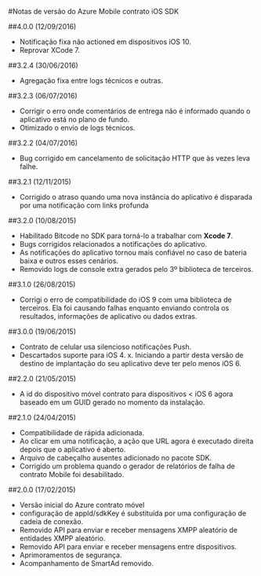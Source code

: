 <properties
    pageTitle="Azure Mobile contrato iOS notas de versão do SDK | Microsoft Azure"
    description="Últimas atualizações e procedimentos para iOS SDK para contrato de celular do Azure"
    services="mobile-engagement"
    documentationCenter="mobile"
    authors="piyushjo"
    manager="erikre"
    editor="" />

<tags
    ms.service="mobile-engagement"
    ms.workload="mobile"
    ms.tgt_pltfrm="mobile-ios"
    ms.devlang="objective-c"
    ms.topic="article"
    ms.date="09/12/2016"
    ms.author="piyushjo" />

#<a name="azure-mobile-engagement-ios-sdk-release-notes"></a>Notas de versão do Azure Mobile contrato iOS SDK

##<a name="400-09122016"></a>4.0.0 (12/09/2016)

-   Notificação fixa não actioned em dispositivos iOS 10.
-   Reprovar XCode 7.

##<a name="324-06302016"></a>3.2.4 (30/06/2016)

-   Agregação fixa entre logs técnicos e outras.

##<a name="323-06072016"></a>3.2.3 (06/07/2016)

-   Corrigir o erro onde comentários de entrega não é informado quando o aplicativo está no plano de fundo.
-   Otimizado o envio de logs técnicos.

##<a name="322-04072016"></a>3.2.2 (04/07/2016)

-   Bug corrigido em cancelamento de solicitação HTTP que às vezes leva falhe.

##<a name="321-12112015"></a>3.2.1 (12/11/2015)

-   Corrigido o atraso quando uma nova instância do aplicativo é disparada por uma notificação com links profunda

##<a name="320-10082015"></a>3.2.0 (10/08/2015)

-   Habilitado Bitcode no SDK para torná-lo a trabalhar com **Xcode 7**.
-   Bugs corrigidos relacionados a notificações do aplicativo.
-   As notificações do aplicativo tornou mais confiável no caso de bateria baixa e outros esses cenários.
-   Removido logs de console extra gerados pelo 3º biblioteca de terceiros.

##<a name="310-08262015"></a>3.1.0 (26/08/2015)

-   Corrigi o erro de compatibilidade do iOS 9 com uma biblioteca de terceiros. Ela foi causando falhas enquanto enviando controla os resultados, informações de aplicativo ou dados extras.

##<a name="300-06192015"></a>3.0.0 (19/06/2015)

-   Contrato de celular usa silencioso notificações Push.
-   Descartados suporte para iOS 4. x. Iniciando a partir desta versão de destino de implantação do seu aplicativo deve ter pelo menos iOS 6.

##<a name="220-05212015"></a>2.2.0 (21/05/2015)

-   A id do dispositivo móvel contrato para dispositivos < iOS 6 agora baseado em um GUID gerado no momento da instalação.

##<a name="210-04242015"></a>2.1.0 (24/04/2015)

-   Compatibilidade de rápida adicionada.
-   Ao clicar em uma notificação, a ação que URL agora é executado direita depois que o aplicativo é aberto.
-   Arquivo de cabeçalho ausentes adicionado no pacote SDK.
-   Corrigido um problema quando o gerador de relatórios de falha de contrato Mobile foi desabilitado.

##<a name="200-02172015"></a>2.0.0 (17/02/2015)

-   Versão inicial do Azure contrato móvel
-   configuração de appId/sdkKey é substituída por uma configuração de cadeia de conexão.
-   Removido API para enviar e receber mensagens XMPP aleatório de entidades XMPP aleatório.
-   Removido API para enviar e receber mensagens entre dispositivos.
-   Aprimoramentos de segurança.
-   Acompanhamento de SmartAd removido.
